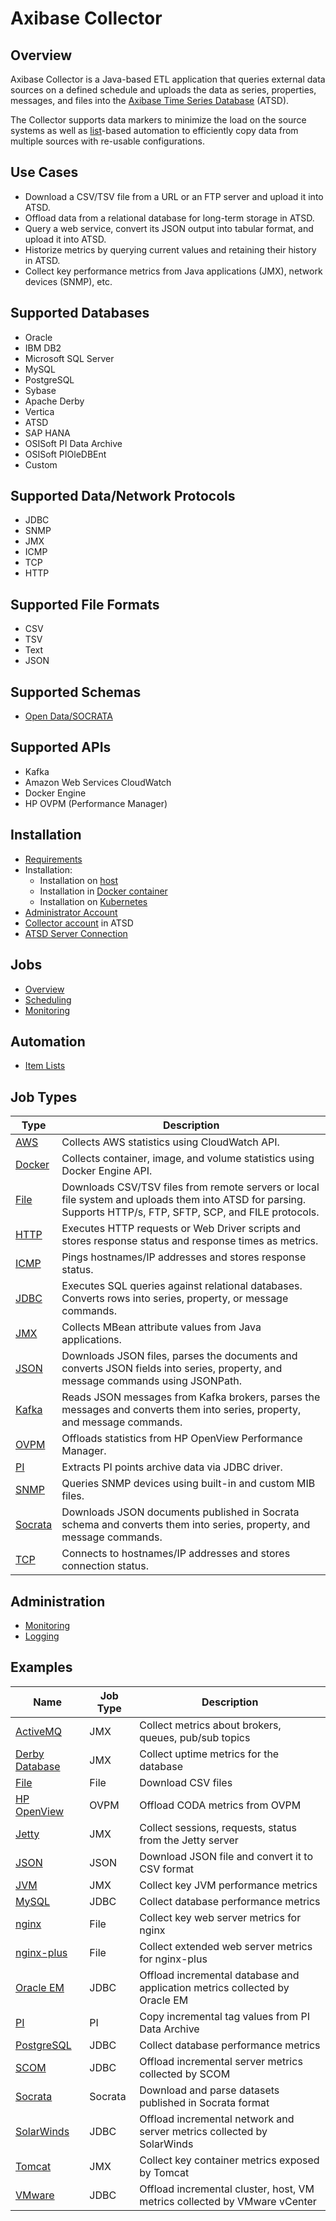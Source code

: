 # Axibase Collector

## Overview

Axibase Collector is a Java-based ETL application that queries external data sources on a defined schedule and uploads the data as series, properties, messages, and files into the [Axibase Time Series Database](https://axibase.com/docs/atsd/) (ATSD).

The Collector supports data markers to minimize the load on the source systems as well as [list](collections.md)-based automation to efficiently copy data from multiple sources with re-usable configurations.

## Use Cases

* Download a CSV/TSV file from a URL or an FTP server and upload it into ATSD.
* Offload data from a relational database for long-term storage in ATSD.
* Query a web service, convert its JSON output into tabular format, and upload it into ATSD.
* Historize metrics by querying current values and retaining their history in ATSD.
* Collect key performance metrics from Java applications (JMX), network devices (SNMP), etc.

## Supported Databases

* Oracle
* IBM DB2
* Microsoft SQL Server
* MySQL
* PostgreSQL
* Sybase
* Apache Derby
* Vertica
* ATSD
* SAP HANA
* OSISoft PI Data Archive
* OSISoft PIOleDBEnt
* Custom

## Supported Data/Network Protocols

* JDBC
* SNMP
* JMX
* ICMP
* TCP
* HTTP

## Supported File Formats

* CSV
* TSV
* Text
* JSON

## Supported Schemas

* [Open Data/SOCRATA](https://project-open-data.cio.gov/v1.1/schema/)

## Supported APIs

* Kafka
* Amazon Web Services CloudWatch
* Docker Engine
* HP OVPM (Performance Manager)

## Installation

* [Requirements](requirements.md)
* Installation:
  * Installation on [host](installation.md)
  * Installation in [Docker container](installation-on-docker.md)
  * Installation on [Kubernetes](installation-on-kubernetes.md)
* [Administrator Account](configure-administrator-account.md)
* [Collector account](https://axibase.com/docs/atsd/administration/collector-account.html) in ATSD
* [ATSD Server Connection](atsd-server-connection.md)

## Jobs

* [Overview](job-generic.md)
* [Scheduling](scheduling.md)
* [Monitoring](monitoring.md)

## Automation

* [Item Lists](collections.md)

## Job Types

**Type** | **Description**
----- | -----
[AWS](jobs/aws.md) | Collects AWS statistics using CloudWatch API.
[Docker](jobs/docker.md) | Collects container, image, and volume statistics using Docker Engine API.
[File](jobs/file.md) | Downloads CSV/TSV files from remote servers or local file system and uploads them into ATSD for parsing.<br>Supports HTTP/s, FTP, SFTP, SCP, and FILE protocols.
[HTTP](jobs/http.md) | Executes HTTP requests or Web Driver scripts and stores response status and response times as metrics.
[ICMP](jobs/icmp.md) | Pings hostnames/IP addresses and stores response status.
[JDBC](jobs/jdbc.md) | Executes SQL queries against relational databases.<br>Converts rows into series,  property, or message commands.
[JMX](jobs/jmx.md) | Collects MBean attribute values from Java applications.
[JSON](jobs/json.md) | Downloads JSON files, parses the documents and converts JSON fields into series, property, and message commands using JSONPath.
[Kafka](jobs/kafka.md) | Reads JSON messages from Kafka brokers, parses the messages and converts them into series, property, and message commands.
[OVPM](jobs/ovpm.md) | Offloads statistics from HP OpenView Performance Manager.
[PI](jobs/pi.md) | Extracts PI points archive data via JDBC driver.
[SNMP](jobs/snmp.md) | Queries SNMP devices using built-in and custom MIB files.
[Socrata](jobs/socrata.md) | Downloads JSON documents published in Socrata schema and converts them into series, property, and message commands.
[TCP](jobs/tcp.md) | Connects to hostnames/IP addresses and stores connection status.

## Administration

* [Monitoring](monitoring.md)   
* [Logging](logging.md)

## Examples

**Name** | **Job Type** | **Description**
----- | ----- | ----
[ActiveMQ](jobs/examples/activemq) | JMX | Collect metrics about brokers, queues, pub/sub topics
[Derby Database](jobs/examples/derby) | JMX | Collect uptime metrics for the database
[File](jobs/examples/file) | File | Download CSV files
[HP OpenView](jobs/examples/hp-openview) | OVPM | Offload CODA metrics from OVPM
[Jetty](jobs/examples/jetty) | JMX | Collect sessions, requests, status from the Jetty server
[JSON](jobs/examples/json) | JSON | Download JSON file and convert it to CSV format
[JVM](jobs/examples/jvm) | JMX | Collect key JVM performance metrics
[MySQL](jobs/examples/mysql) | JDBC | Collect database performance metrics
[nginx](jobs/examples/nginx) | File | Collect key web server metrics for nginx
[nginx-plus](jobs/examples/nginx-plus) | File | Collect extended web server metrics for nginx-plus
[Oracle EM](jobs/examples/oracle-enterprise-manager) | JDBC | Offload incremental database and application metrics collected by Oracle EM
[PI](jobs/examples/pi) | PI | Copy incremental tag values from PI Data Archive
[PostgreSQL](jobs/examples/postgres) | JDBC | Collect database performance metrics
[SCOM](jobs/examples/scom) | JDBC | Offload incremental server metrics collected by SCOM
[Socrata](jobs/examples/socrata/state-government.md) | Socrata | Download and parse datasets published in Socrata format
[SolarWinds](jobs/examples/solarwinds) | JDBC | Offload incremental network and server metrics collected by SolarWinds
[Tomcat](jobs/examples/tomcat) | JMX | Collect key container metrics exposed by Tomcat
[VMware](jobs/examples/vmware) | JDBC | Offload incremental cluster, host, VM metrics collected by VMware vCenter
